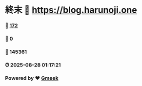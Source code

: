 # 終末 :link: https://blog.harunoji.one 
### :page_facing_up: [172](https://blog.harunoji.one/tag.html) 
### :speech_balloon: 0 
### :hibiscus: 145361 
### :alarm_clock: 2025-08-28 01:17:21 
### Powered by :heart: [Gmeek](https://github.com/Meekdai/Gmeek)
